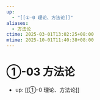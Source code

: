 ```yaml
---
up:
  - "[[①-0 理论、方法论]]"
aliases:
  - 方法论
ctime: 2025-03-01T13:02:25+08:00
mtime: 2025-10-01T11:40:38+08:00
---
```


# ①-03 方法论

- up: [[①-0 理论、方法论]]
